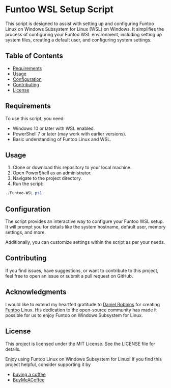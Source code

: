 # Funtoo WSL Setup Script

This script is designed to assist with setting up and configuring Funtoo Linux on Windows Subsystem for Linux (WSL) on Windows. It simplifies the process of configuring your Funtoo WSL environment, including setting up system files, creating a default user, and configuring system settings.

## Table of Contents
- [Requirements](#requirements)
- [Usage](#usage)
- [Configuration](#configuration)
- [Contributing](#contributing)
- [License](#license)

## Requirements

To use this script, you need:

- Windows 10 or later with WSL enabled.
- PowerShell 7 or later (may work with earlier versions).
- Basic understanding of Funtoo Linux and WSL.

## Usage

1. Clone or download this repository to your local machine.
2. Open PowerShell as an administrator.
3. Navigate to the project directory.
4. Run the script:

```powershell
./Funtoo-WSL.ps1
```

## Configuration

The script provides an interactive way to configure your Funtoo WSL setup. It will prompt you for details like the system hostname, default user, memory settings, and more.

Additionally, you can customize settings within the script as per your needs.

## Contributing

If you find issues, have suggestions, or want to contribute to this project, feel free to open an issue or submit a pull request on GitHub.

## Acknowledgments

I would like to extend my heartfelt gratitude to [Daniel Robbins](https://www.funtoo.org/User:Drobbins) for creating [Funtoo](https://www.funtoo.org/Welcome) Linux. His dedication to the open-source community has made it possible for us to enjoy Funtoo on Windows Subsystem for Linux.


## License

This project is licensed under the MIT License. See the LICENSE file for details.

Enjoy using Funtoo Linux on Windows Subsystem for Linux! 
If you find this project helpful, consider supporting it by 
* [buying a coffee](https://ko-fi.com/tczaude)
* [BuyMeACoffee](https://buycoffee.to/tczaude)

